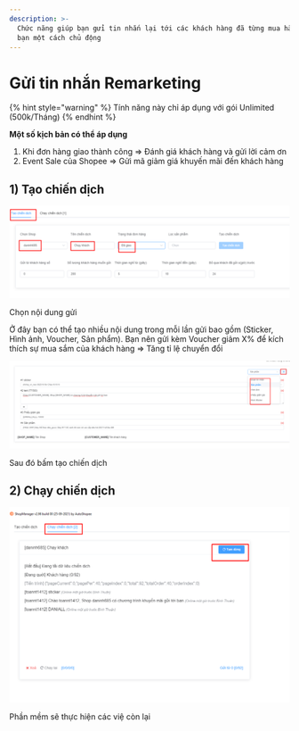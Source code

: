 ```yaml
---
description: >-
  Chức năng giúp bạn gửi tin nhắn lại tới các khách hàng đã từng mua hàng của
  bạn một cách chủ động
---
```


# Gửi tin nhắn Remarketing

{% hint style="warning" %}
Tính năng này chỉ áp dụng với gói Unlimited (500k/Tháng)
{% endhint %}

**Một số kịch bản có thể áp dụng**

1. Khi đơn hàng giao thành công => Đánh giá khách hàng và gửi lời cảm ơn
2. Event Sale của Shopee => Gửi mã giảm giá khuyến mãi đến khách hàng

## 1) Tạo chiến dịch

![Chọn Shop > Đặt tên chiến dịch > Lọc trạng thái muốn gửi](<../../.gitbook/assets/image (235).png>)

Chọn nội dung gửi

Ở đây bạn có thể tạo nhiều nội dung trong mỗi lần gửi bao gồm (Sticker, Hình ảnh, Voucher, Sản phẩm). Bạn nên gửi kèm Voucher giảm X% để kích thích sự mua sắm của khách hàng => Tăng tỉ lệ chuyển đổi

![Chọn nội dung gửi](<../../.gitbook/assets/image (236).png>)

Sau đó bấm tạo chiến dịch

## 2) Chạy chiến dịch

![Chạy chiến dịch](<../../.gitbook/assets/image (237).png>)

Phần mềm sẽ thực hiện các việ còn lại
